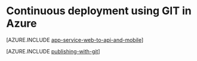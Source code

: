<properties 
	pageTitle="Continuous deployment using GIT in Azure Web App" 
	description="Learn how to use Git to publish an Azure web app, and then enable continuous deployment from Bitbucket, CodePlex, Dropbox, GitHub, or Mercurial." 
	services="app-service" 
	documentationCenter=".net" 
	authors="cephalin" 
	manager="wpickett" 
	editor="mollybos"/>

<tags
	ms.service="app-service"
	ms.date="12/11/2015"
	wacn.date=""/>

# Continuous deployment using GIT in Azure

[AZURE.INCLUDE [app-service-web-to-api-and-mobile](../includes/app-service-web-to-api-and-mobile.md)]

[AZURE.INCLUDE [publishing-with-git](../includes/publishing-with-git.md)]
 
